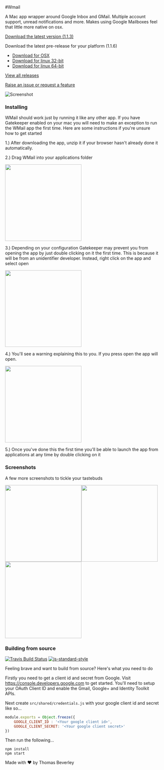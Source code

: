#Wmail

A Mac app wrapper around Google Inbox and GMail. Multiple account support, unread notifications and more. Makes using Google Mailboxes feel that little more native on osx.

[Download the latest version (1.1.3)](https://github.com/Thomas101/wmail/releases/download/v1.1.3/WMail_1_1_3.zip)

Download the latest pre-release for your platform (1.1.6) 

* [Download for OSX](https://github.com/Thomas101/wmail/releases/download/v1.1.6/WMail_1_1_6_osx_prerelease.zip)
* [Download for linux 32-bit](https://github.com/Thomas101/wmail/releases/download/v1.1.6/WMail_1_1_6_linux32_prerelease.zip)
* [Download for linux 64-bit](https://github.com/Thomas101/wmail/releases/download/v1.1.6/WMail_1_1_6_linux64_prerelease.zip.zip)

[View all releases](https://github.com/Thomas101/wmail/releases)

[Raise an issue or request a feature](https://github.com/Thomas101/wmail/issues)

![Screenshot](https://raw.githubusercontent.com/Thomas101/wmail/master/github_images/screenshot1.png "Screenshot")

### Installing
WMail should work just by running it like any other app. If you have Gatekeeper enabled on your mac you will need to make an exception to run the WMail app the first time. Here are some instructions if you're unsure how to get started

1.) After downloading the app, unzip it if your browser hasn't already done it automatically.

2.) Drag WMail into your applications folder

<a href="https://raw.githubusercontent.com/Thomas101/wmail/master/github_images/setup1.png" target="_blank"><img src="https://raw.githubusercontent.com/Thomas101/wmail/master/github_images/setup1.png" height="250" /></a>

3.) Depending on your configuration Gatekeeper may prevent you from opening the app by just double clicking on it the first time. This is because it will be from an unidentifier developer. Instead, right click on the app and select open

<a href="https://raw.githubusercontent.com/Thomas101/wmail/master/github_images/setup2.png" target="_blank"><img src="https://raw.githubusercontent.com/Thomas101/wmail/master/github_images/setup2.png" height="250" /></a>

4.) You'll see a warning explaining this to you. If you press open the app will open.

<a href="https://raw.githubusercontent.com/Thomas101/wmail/master/github_images/setup3.png" target="_blank"><img src="https://raw.githubusercontent.com/Thomas101/wmail/master/github_images/setup3.png" height="250" /></a>

5.) Once you've done this the first time you'll be able to launch the app from applications at any time by double clicking on it

### Screenshots
A few more screenshots to tickle your tastebuds

<a href="https://raw.githubusercontent.com/Thomas101/wmail/master/github_images/screenshot1.png" target="_blank"><img src="https://raw.githubusercontent.com/Thomas101/wmail/master/github_images/screenshot1.png" height="250" /></a><a href="https://raw.githubusercontent.com/Thomas101/wmail/master/github_images/screenshot2.png" target="_blank"><img src="https://raw.githubusercontent.com/Thomas101/wmail/master/github_images/screenshot2.png" height="250" /></a><a href="https://raw.githubusercontent.com/Thomas101/wmail/master/github_images/screenshot3.png" target="_blank"><img src="https://raw.githubusercontent.com/Thomas101/wmail/master/github_images/screenshot3.png" height="250" /></a>


### Building from source

[![Travis Build Status](https://img.shields.io/travis/Thomas101/wmail.svg)](http://travis-ci.org/Thomas101/wmail)
[![js-standard-style](https://img.shields.io/badge/code%20style-standard-brightgreen.svg)](http://standardjs.com/)

Feeling brave and want to build from source? Here's what you need to do

Firstly you need to get a client id and secret from Google. Visit https://console.developers.google.com to get started. You'll need to setup your OAuth Client ID and enable the Gmail, Google+ and Identity Toolkit APIs.

Next create `src/shared/credentials.js` with your google client id and secret like so...

```js
module.exports = Object.freeze({
	GOOGLE_CLIENT_ID : '<Your google client id>',
	GOOGLE_CLIENT_SECRET: '<Your google client secret>'
})
```

Then run the following...

```
npm install
npm start
```



Made with ♥ by Thomas Beverley

